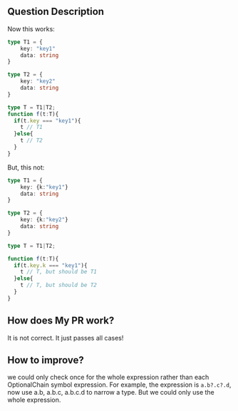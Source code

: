 ## Question Description

Now this works:
``` ts
type T1 = {
    key: "key1"
    data: string
}

type T2 = {
    key: "key2"
    data: string
}

type T = T1|T2;
function f(t:T){
  if(t.key === "key1"){
    t // T1
  }else{
    t // T2
  }
}

```
But, this not:
``` ts
type T1 = {
    key: {k:"key1"}
    data: string
}

type T2 = {
    key: {k:"key2"}
    data: string
}

type T = T1|T2;

function f(t:T){
  if(t.key.k === "key1"){
    t // T, but should be T1
  }else{
    t // T, but should be T2
  }
}
```

## How does My PR work?
It is not correct. It just passes all cases!

## How to improve?
we could only check once for the whole expression rather than each OptionalChain symbol expression. For example, the expression is `a.b?.c?.d`, now use a.b, a.b.c, a.b.c.d to narrow a type. But we could only use the whole expression.
